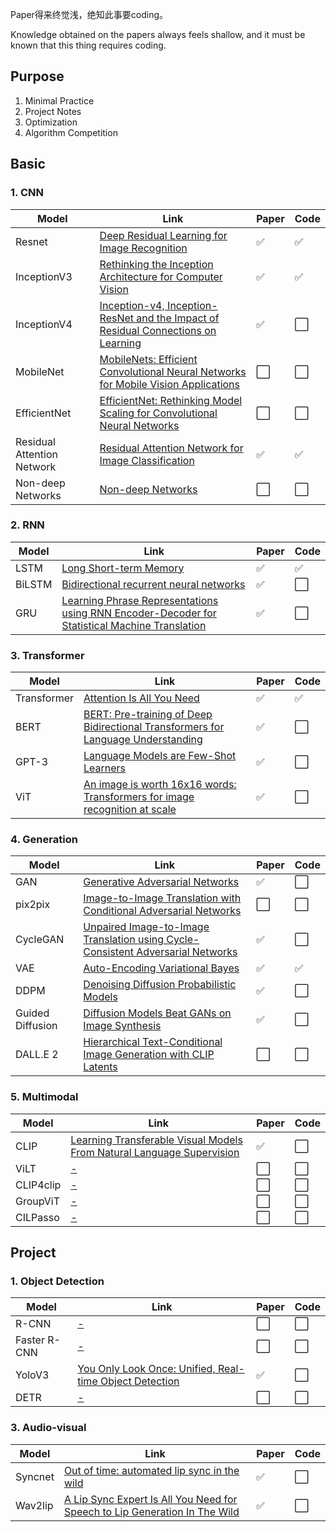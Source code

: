 <!--
 * @Author: Jiayi Liu
 * @Date: 2022-10-02 08:25:41
 * @LastEditors: Jiayi Liu
 * @LastEditTime: 2022-11-29 01:46:40
 * @FilePath: /private_jacieliu/DL-paper-implementation/README.md
 * @Description: 
 * Copyright (c) 2022 by JiayiLiu, All Rights Reserved. 
-->
Paper得来终觉浅，绝知此事要coding。

Knowledge obtained on the papers always feels shallow, and it must be known that this thing requires coding.

## Purpose

1. Minimal Practice
2. Project Notes
3. Optimization
4. Algorithm Competition

## Basic

### 1. CNN

| Model   | Link   | Paper  | Code  |
| ----  | ----  | ----  | ----  |
| Resnet  | [Deep Residual Learning for Image Recognition](https://arxiv.org/abs/1512.03385v1)  | :white_check_mark: | :white_check_mark: |
| InceptionV3  | [Rethinking the Inception Architecture for Computer Vision](https://arxiv.org/abs/1512.00567v3)  | :white_check_mark: | :white_check_mark: |
| InceptionV4  | [Inception-v4, Inception-ResNet and the Impact of Residual Connections on Learning](https://arxiv.org/abs/1602.07261)  | :white_check_mark: | :white_large_square: |
| MobileNet  | [MobileNets: Efficient Convolutional Neural Networks for Mobile Vision Applications](https://arxiv.org/abs/1704.04861)  | :white_large_square: | :white_large_square: |
| EfficientNet  | [EfficientNet: Rethinking Model Scaling for Convolutional Neural Networks](https://arxiv.org/abs/1905.11946)  | :white_large_square: | :white_large_square: |
| Residual Attention Network  | [Residual Attention Network for Image Classification](https://arxiv.org/abs/1704.06904)  | :white_check_mark: | :white_check_mark: |
| Non-deep Networks  | [Non-deep Networks](https://arxiv.org/abs/2110.07641)  | :white_large_square: | :white_large_square: |

### 2. RNN
| Model   | Link   | Paper  | Code  |
| ----  | ----  | ----  | ----  |
| LSTM  | [Long Short-term Memory](https://www.researchgate.net/publication/13853244_Long_Short-term_Memory)  | :white_check_mark: | :white_check_mark: |
| BiLSTM  | [Bidirectional recurrent neural networks](https://www.researchgate.net/publication/3316656_Bidirectional_recurrent_neural_networks)  | :white_check_mark: | :white_large_square: |
| GRU  | [Learning Phrase Representations using RNN Encoder-Decoder for Statistical Machine Translation](https://arxiv.org/abs/1406.1078)  | :white_check_mark: | :white_large_square: |

### 3. Transformer

| Model   | Link   | Paper  | Code  |
| ----  | ----  | ----  | ----  |
| Transformer  | [Attention Is All You Need](https://arxiv.org/abs/1706.03762)  | :white_check_mark: | :white_check_mark: |
| BERT  | [BERT: Pre-training of Deep Bidirectional Transformers for Language Understanding](https://arxiv.org/abs/1810.04805)  | :white_check_mark: | :white_large_square: |
| GPT-3  | [Language Models are Few-Shot Learners](https://arxiv.org/abs/2005.14165)  | :white_check_mark: | :white_large_square: |
| ViT  | [An image is worth 16x16 words: Transformers for image recognition at scale](https://arxiv.org/abs/2010.11929)  | :white_check_mark: | :white_large_square: |


### 4. Generation

| Model   | Link   | Paper  | Code  |
| ----  | ----  | ----  | ----  |
| GAN  | [Generative Adversarial Networks](https://arxiv.org/abs/1406.2661)  | :white_check_mark: | :white_large_square: |
| pix2pix  | [Image-to-Image Translation with Conditional Adversarial Networks](https://arxiv.org/abs/1611.07004)  | :white_large_square: | :white_large_square: |
| CycleGAN  | [Unpaired Image-to-Image Translation using Cycle-Consistent Adversarial Networks](https://arxiv.org/abs/1703.10593)  | :white_check_mark: | :white_large_square: |
| VAE  | [Auto-Encoding Variational Bayes](https://arxiv.org/abs/1312.6114)  | :white_check_mark: | :white_check_mark: |
| DDPM  | [Denoising Diffusion Probabilistic Models](https://arxiv.org/abs/2006.11239)  | :white_check_mark: | :white_large_square: |
| Guided Diffusion  | [Diffusion Models Beat GANs on Image Synthesis](https://arxiv.org/abs/2105.05233)  | :white_check_mark: | :white_large_square: |
| DALL.E 2  | [Hierarchical Text-Conditional Image Generation with CLIP Latents](https://arxiv.org/abs/2204.06125)  | :white_large_square: | :white_large_square: |

### 5. Multimodal

| Model   | Link   | Paper  | Code  |
| ----  | ----  | ----  | ----  |
| CLIP  | [Learning Transferable Visual Models From Natural Language Supervision](https://arxiv.org/abs/2103.00020)  | :white_check_mark: | :white_large_square: |
| ViLT  | [-](https://arxiv.org/abs/1611.07004)  | :white_large_square: | :white_large_square: |
| CLIP4clip  | [-](https://arxiv.org/abs/1703.10593)  | :white_large_square: | :white_large_square: |
| GroupViT  | [-](https://arxiv.org/abs/2105.05233)  | :white_large_square: | :white_large_square: |
| CILPasso  | [-](https://arxiv.org/abs/2204.06125)  | :white_large_square: | :white_large_square: |

## Project
### 1. Object Detection

| Model   | Link   | Paper  | Code  |
| ----  | ----  | ----  | ----  |
| R-CNN  | [-](https://arxiv.org/abs/1406.2661)  | :white_large_square: | :white_large_square: |
| Faster R-CNN  | [-](https://arxiv.org/abs/1611.07004)  | :white_large_square: | :white_large_square: |
| YoloV3  | [You Only Look Once: Unified, Real-time Object Detection](https://www.cv-foundation.org/openaccess/content_cvpr_2016/html/Redmon_You_Only_Look_CVPR_2016_paper.html)  | :white_check_mark: | :white_large_square: |
| DETR  | [-](https://arxiv.org/abs/2105.05233)  | :white_large_square: | :white_large_square: |

### 3. Audio-visual

| Model   | Link   | Paper  | Code  |
| ----  | ----  | ----  | ----  |
| Syncnet  | [Out of time: automated lip sync in the wild](https://link.springer.com/chapter/10.1007/978-3-319-54427-4_19)  | :white_check_mark: | :white_large_square: |
| Wav2lip  | [A Lip Sync Expert Is All You Need for Speech to Lip Generation In The Wild](https://arxiv.org/abs/2008.10010)  | :white_check_mark: | :white_large_square: |